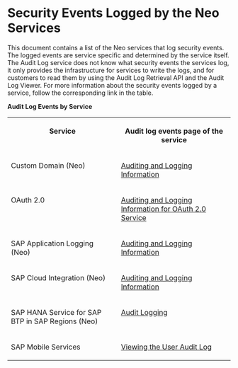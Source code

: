 <!-- loio2f02cbe392844cfe82ee6567925b4752 -->

# Security Events Logged by the Neo Services

This document contains a list of the Neo services that log security events. The logged events are service specific and determined by the service itself. The Audit Log service does not know what security events the services log, it only provides the infrastructure for services to write the logs, and for customers to read them by using the Audit Log Retrieval API and the Audit Log Viewer. For more information about the security events logged by a service, follow the corresponding link in the table.

**Audit Log Events by Service**


<table>
<tr>
<th valign="top">

Service

</th>
<th valign="top">

Audit log events page of the service

</th>
</tr>
<tr>
<td valign="top">

Custom Domain \(Neo\)

</td>
<td valign="top">

[Auditing and Logging Information](https://help.sap.com/docs/BTP/ea72206b834e4ace9cd834feed6c0e09/2b2c350cafe54fa587aac6b3c82c11f3.html)

</td>
</tr>
<tr>
<td valign="top">

OAuth 2.0

</td>
<td valign="top">

[Auditing and Logging Information for OAuth 2.0 Service](https://help.sap.com/viewer/ea72206b834e4ace9cd834feed6c0e09/Cloud/en-US/17d6fd1de6cb447da9ba19c99541e566.html)

</td>
</tr>
<tr>
<td valign="top">

SAP Application Logging \(Neo\)

</td>
<td valign="top">

[Auditing and Logging Information](https://help.sap.com/docs/APPLICATION_LOGGING/f88a032109f0429caea276fc6e3a95f9/0be6d73289fc4060bec123f06dab9f5d.html)

</td>
</tr>
<tr>
<td valign="top">

SAP Cloud Integration \(Neo\)

</td>
<td valign="top">

[Auditing and Logging Information](https://help.sap.com/docs/CLOUD_INTEGRATION/368c481cd6954bdfa5d0435479fd4eaf/d1c7bfe00b7c448ab56d7b4d454475f9.html)

</td>
</tr>
<tr>
<td valign="top">

SAP HANA Service for SAP BTP in SAP Regions \(Neo\)

</td>
<td valign="top">

[Audit Logging](https://help.sap.com/docs/HANA_SERVICE_SAP_CP/d4790b2de2f4429db6f3dff54e4d7b3a/502682be3f734b19af8b307079b50cbd.html)

</td>
</tr>
<tr>
<td valign="top">

SAP Mobile Services

</td>
<td valign="top">

[Viewing the User Audit Log](https://help.sap.com/docs/SAP_MOBILE_SERVICES/38dbd9fbb49240f3b4d954e92335e670/39ebea2e25f946b7a7d6994689c0786c.html)

</td>
</tr>
</table>

